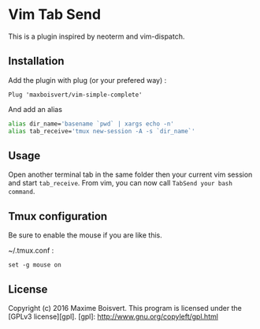 # Vim Tab Send

This is a plugin inspired by neoterm and vim-dispatch.

## Installation

Add the plugin with plug (or your prefered way) :
```VimL
Plug 'maxboisvert/vim-simple-complete'
```

And add an alias
```bash
alias dir_name='basename `pwd` | xargs echo -n'
alias tab_receive='tmux new-session -A -s `dir_name`'
```

## Usage
Open another terminal tab in the same folder then your current vim session and start `tab_receive`. From vim, you can now call `TabSend your bash command`.

## Tmux configuration

Be sure to enable the mouse if you are like this.

~/.tmux.conf :
```
set -g mouse on
```

## License

Copyright (c) 2016 Maxime Boisvert.
This program is licensed under the [GPLv3 license][gpl].
[gpl]: http://www.gnu.org/copyleft/gpl.html
